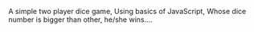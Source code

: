A simple two player dice game, Using basics of JavaScript, Whose dice number is bigger than other, he/she wins....
